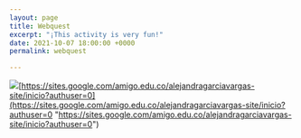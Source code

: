 ```yaml
---
layout: page
title: Webquest
excerpt: "¡This activity is very fun!"
date: 2021-10-07 18:00:00 +0000
permalink: webquest

---
```

[![](https://englishwithalejandra.github.io/uploads/webquest-image-1.jpg)](https://sites.google.com/amigo.edu.co/alejandragarciavargas-site/inicio?authuser=0)[https://sites.google.com/amigo.edu.co/alejandragarciavargas-site/inicio?authuser=0](https://sites.google.com/amigo.edu.co/alejandragarciavargas-site/inicio?authuser=0 "https://sites.google.com/amigo.edu.co/alejandragarciavargas-site/inicio?authuser=0")